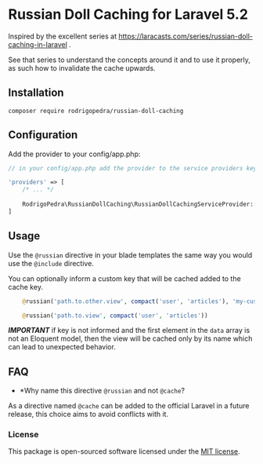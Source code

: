 # Russian Doll Caching for Laravel 5.2

Inspired by the excellent series at https://laracasts.com/series/russian-doll-caching-in-laravel .

See that series to understand the concepts around it and to use it properly, 
as such how to invalidate the cache upwards.

## Installation

```
composer require rodrigopedra/russian-doll-caching
```

## Configuration

Add the provider to your config/app.php:

```php
// in your config/app.php add the provider to the service providers key

'providers' => [
    /* ... */
    
    RodrigoPedra\RussianDollCaching\RussianDollCachingServiceProvider::class,
]
```

## Usage

Use the `@russian` directive in your blade templates the same way you would use the `@include` directive.

You can optionally inform a custom key that will be cached added to the cache key.

```php
    @russian('path.to.other.view', compact('user', 'articles'), 'my-custom-key')

    @russian('path.to.view', compact('user', 'articles'))
```

***IMPORTANT*** if key is not informed and the first element in the `data` array is not an Eloquent model, 
then the view will be cached only by its name which can lead to unexpected behavior.

## FAQ

- *Why name this directive `@russian` and not `@cache`?

As a directive named `@cache` can be added to the official Laravel in a future release, this choice aims to
avoid conflicts with it.

### License

This package is open-sourced software licensed under the [MIT license](http://opensource.org/licenses/MIT).
